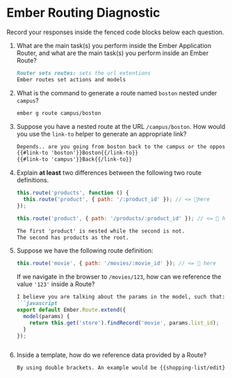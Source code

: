 # Ember Routing Diagnostic

Record your responses inside the fenced code blocks below each question.

1.  What are the main task(s) you perform inside the Ember Application Router,
    and what are the main task(s) you perform inside an Ember Route?

    ```md
    Router sets routes: sets the url extentions
    Ember routes set actions and models
    ```

1.  What is the command to generate a route named `boston` nested under
    `campus`?

    ```md
    ember g route campus/boston
    ```

1.  Suppose you have a nested route at the URL `/campus/boston`. How would you
    use the `link-to` helper to generate an appropriate link?

    ```md
    Depends.. are you going from boston back to the campus or the opposite?
    {{#link-to 'boston'}}Boston{{/link-to}}
    {{#link-to 'campus'}}Back{{/link-to}}

    ```

1.  Explain **at least** two differences between the following two route
    definitions.

    ```js
    this.route('products', function () {
      this.route('product', { path: '/:product_id' }); // <= 👀here
    });

    this.route('product', { path: '/products/:product_id' }); // <= 👀 here
    ```

    ```md
    The first 'product' is nested while the second is not.
    The second has products as the root.
    ```

1.  Suppose we have the following route definition:

    ```js
    this.route('movie', { path: '/movies/:movie_id' }); // <= 👀 here
    ```

    If we navigate in the browser to `/movies/123`, how can we reference the
    value `'123'` inside a Route?

    ```md
    I believe you are talking about the params in the model, such that:
    ```javascript
    export default Ember.Route.extend({
      model(params) {
        return this.get('store').findRecord('movie', params.list_id);
      }
    });
    ```
    ```

1.  Inside a template, how do we reference data provided by a Route?

    ```md
    By using double brackets. An example would be {{shopping-list/edit}}
    ```
